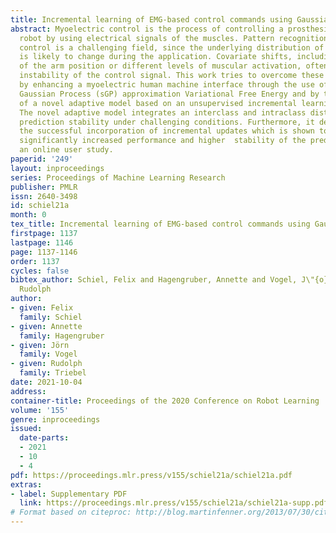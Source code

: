 ```yaml
---
title: Incremental learning of EMG-based control commands using Gaussian Processes
abstract: Myoelectric control is the process of controlling a prosthesis or an assistive
  robot by using electrical signals of the muscles. Pattern recognition in myoelectric
  control is a challenging field, since the underlying distribution of the signal
  is likely to change during the application. Covariate shifts, including changes
  of the arm position or different levels of muscular activation, often lead to significant
  instability of the control signal. This work tries to overcome these challenges
  by enhancing a myoelectric human machine interface through the use of the sparse
  Gaussian Process (sGP) approximation Variational Free Energy and by the introduction
  of a novel adaptive model based on an unsupervised incremental learning approach.
  The novel adaptive model integrates an interclass and intraclass distance to improve
  prediction stability under challenging conditions. Furthermore, it demonstrates
  the successful incorporation of incremental updates which is shown to lead to a
  significantly increased performance and higher  stability of the predictions in
  an online user study.
paperid: '249'
layout: inproceedings
series: Proceedings of Machine Learning Research
publisher: PMLR
issn: 2640-3498
id: schiel21a
month: 0
tex_title: Incremental learning of EMG-based control commands using Gaussian Processes
firstpage: 1137
lastpage: 1146
page: 1137-1146
order: 1137
cycles: false
bibtex_author: Schiel, Felix and Hagengruber, Annette and Vogel, J\"{o}rn and Triebel,
  Rudolph
author:
- given: Felix
  family: Schiel
- given: Annette
  family: Hagengruber
- given: Jörn
  family: Vogel
- given: Rudolph
  family: Triebel
date: 2021-10-04
address:
container-title: Proceedings of the 2020 Conference on Robot Learning
volume: '155'
genre: inproceedings
issued:
  date-parts:
  - 2021
  - 10
  - 4
pdf: https://proceedings.mlr.press/v155/schiel21a/schiel21a.pdf
extras:
- label: Supplementary PDF
  link: https://proceedings.mlr.press/v155/schiel21a/schiel21a-supp.pdf
# Format based on citeproc: http://blog.martinfenner.org/2013/07/30/citeproc-yaml-for-bibliographies/
---
```

